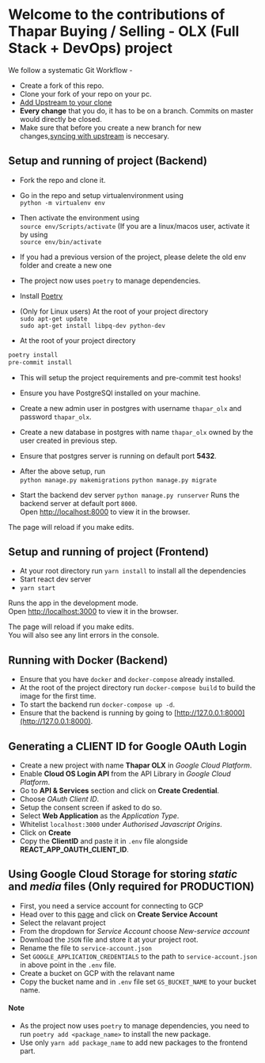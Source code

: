 # Welcome to the contributions of Thapar Buying / Selling - OLX (Full Stack + DevOps) project

We follow a systematic Git Workflow -

- Create a fork of this repo.
- Clone your fork of your repo on your pc.
- [Add Upstream to your clone](https://help.github.com/en/github/collaborating-with-issues-and-pull-requests/configuring-a-remote-for-a-fork)
- **Every change** that you do, it has to be on a branch. Commits on master would directly be closed.
- Make sure that before you create a new branch for new changes,[syncing with upstream](https://help.github.com/en/github/collaborating-with-issues-and-pull-requests/syncing-a-fork) is neccesary.

## Setup and running of project (Backend)

- Fork the repo and clone it.
- Go in the repo and setup virtualenvironment using <br>
  `python -m virtualenv env`
- Then activate the environment using <br>
  `source env/Scripts/activate`
  (If you are a linux/macos user, activate it by using <br>
  `source env/bin/activate`
- If you had a previous version of the project, please delete the old env folder and create a new one
- The project now uses `poetry` to manage dependencies.
- Install [Poetry](https://python-poetry.org/docs/)

- (Only for Linux users) At the root of your project directory <br>
  `sudo apt-get update`<br>
  `sudo apt-get install libpq-dev python-dev`
- At the root of your project directory <br>

```bash
poetry install
pre-commit install
```

- This will setup the project requirements and pre-commit test hooks!

- Ensure you have PostgreSQl installed on your machine.
- Create a new admin user in postgres with username `thapar_olx` and password `thapar_olx`.
- Create a new database in postgres with name `thapar_olx` owned by the user created in previous step.
- Ensure that postgres server is running on default port **5432**.

- After the above setup, run <br>
  `python manage.py makemigrations`
  `python manage.py migrate`

- Start the backend dev server
  `python manage.py runserver`
  Runs the backend server at default port `8000`.<br />
  Open [http://localhost:8000](http://localhost:8000) to view it in the browser.

The page will reload if you make edits.<br />

## Setup and running of project (Frontend)

- At your root directory run `yarn install` to install all the dependencies
- Start react dev server
- `yarn start`

Runs the app in the development mode.<br />
Open [http://localhost:3000](http://localhost:3000) to view it in the browser.

The page will reload if you make edits.<br />
You will also see any lint errors in the console.

## Running with Docker (Backend)

- Ensure that you have `docker` and `docker-compose` already installed.
- At the root of the project directory run `docker-compose build` to build the image for the first time.
- To start the backend run `docker-compose up -d`.
- Ensure that the backend is running by going to [http://127.0.0.1:8000](http://127.0.0.1:8000).

## Generating a CLIENT ID for Google OAuth Login

- Create a new project with name **Thapar OLX** in _Google Cloud Platform_.
- Enable **Cloud OS Login API** from the API Library in _Google Cloud Platform_.
- Go to **API & Services** section and click on **Create Credential**.
- Choose _OAuth Client ID_.
- Setup the consent screen if asked to do so.
- Select **Web Application** as the _Application Type_.
- Whitelist `localhost:3000` under _Authorised Javascript Origins_.
- Click on **Create**
- Copy the **ClientID** and paste it in `.env` file alongside **REACT_APP_OAUTH_CLIENT_ID**.

## Using Google Cloud Storage for storing _static_ and _media_ files (Only required for PRODUCTION)

- First, you need a service account for connecting to GCP
- Head over to this [page](https://cloud.google.com/docs/authentication/getting-started) and click on **Create Service Account**
- Select the relavant project
- From the dropdown for _Service Account_ choose _New-service account_
- Download the `JSON` file and store it at your project root.
- Rename the file to `service-account.json`
- Set `GOOGLE_APPLICATION_CREDENTIALS` to the path to `service-account.json` in above point in the `.env` file.
- Create a bucket on GCP with the relavant name
- Copy the bucket name and in `.env` file set `GS_BUCKET_NAME` to your bucket name.

#### Note

- As the project now uses `poetry` to manage dependencies, you need to run `poetry add <package_name>` to install the new package.
- Use only `yarn add package_name` to add new packages to the frontend part.
